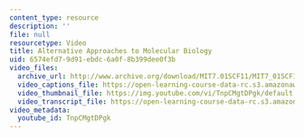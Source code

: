```yaml
---
content_type: resource
description: ''
file: null
resourcetype: Video
title: Alternative Approaches to Molecular Biology
uid: 6574efd7-9d91-ebdc-6a0f-8b399dee0f3b
video_files:
  archive_url: http://www.archive.org/download/MIT7.01SCF11/MIT7_01SCF11_track18_300k.mp4
  video_captions_file: https://open-learning-course-data-rc.s3.amazonaws.com/7-01sc-fundamentals-of-biology-fall-2011/8be57900bc1f52ff9cba343a65e32c6d_TnpCMgtDPgk.vtt
  video_thumbnail_file: https://img.youtube.com/vi/TnpCMgtDPgk/default.jpg
  video_transcript_file: https://open-learning-course-data-rc.s3.amazonaws.com/7-01sc-fundamentals-of-biology-fall-2011/08233bee701efbd2e10ecdb7eb7fd4f4_TnpCMgtDPgk.pdf
video_metadata:
  youtube_id: TnpCMgtDPgk
---
```

